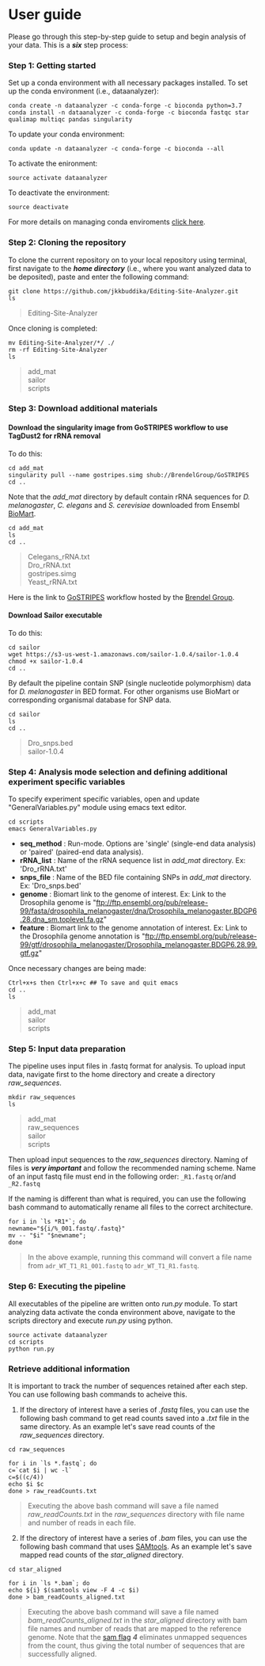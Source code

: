 # User guide
Please go through this step-by-step guide to setup and begin analysis of your data. This is a ***six*** step process:

### Step 1: Getting started
Set up a conda environment with all necessary packages installed. To set up the conda environment (i.e., dataanalyzer):
```
conda create -n dataanalyzer -c conda-forge -c bioconda python=3.7
conda install -n dataanalyzer -c conda-forge -c bioconda fastqc star qualimap multiqc pandas singularity
```
To update your conda environment:
```
conda update -n dataanalyzer -c conda-forge -c bioconda --all
```
To activate the enironment:
```
source activate dataanalyzer
```
To deactivate the environment:
```
source deactivate
```

For more details on managing conda enviroments [click here](https://docs.conda.io/projects/conda/en/latest/user-guide/tasks/manage-environments.html#).

### Step 2: Cloning the repository
To clone the current repository on to your local repository using terminal, first navigate to the ***home directory*** (i.e., where you want analyzed data to be deposited), paste and enter the following command:

```
git clone https://github.com/jkkbuddika/Editing-Site-Analyzer.git
ls
```
> Editing-Site-Analyzer   

Once cloning is completed:
```
mv Editing-Site-Analyzer/*/ ./
rm -rf Editing-Site-Analyzer
ls
```
> add_mat   
> sailor     
> scripts     

### Step 3: Download additional materials
#### Download the singularity image from GoSTRIPES workflow to use TagDust2 for rRNA removal
To do this:
```
cd add_mat
singularity pull --name gostripes.simg shub://BrendelGroup/GoSTRIPES
cd ..
```
Note that the *add_mat* directory by default contain rRNA sequences for *D. melanogaster*, *C. elegans* and *S. cerevisiae* downloaded from Ensembl [BioMart](https://www.ensembl.org/biomart/martview/b1eec568acae1f43251215e8bd8f26fd).
```
cd add_mat
ls
cd ..
```
> Celegans_rRNA.txt	  
> Dro_rRNA.txt		    
> gostripes.simg        
> Yeast_rRNA.txt    

Here is the link to [GoSTRIPES](https://github.com/BrendelGroup/GoSTRIPES) workflow hosted by the [Brendel Group](http://brendelgroup.org/).      

#### Download Sailor executable
To do this:
```
cd sailor
wget https://s3-us-west-1.amazonaws.com/sailor-1.0.4/sailor-1.0.4
chmod +x sailor-1.0.4
cd ..
```
By default the pipeline contain SNP (single nucleotide polymorphism) data for *D. melanogaster* in BED format. For other organisms use BioMart or corresponding organismal database for SNP data.
```
cd sailor
ls
cd ..
```
> Dro_snps.bed	  
> sailor-1.0.4		        

### Step 4: Analysis mode selection and defining additional experiment specific variables
To specify experiment specific variables, open and update "GeneralVariables.py" module using emacs text editor.
```
cd scripts
emacs GeneralVariables.py
```
- **seq_method** : Run-mode. Options are 'single' (single-end data analysis) or 'paired' (paired-end data analysis).
- **rRNA_list** : Name of the rRNA sequence list in *add_mat* directory. Ex: 'Dro_rRNA.txt'
- **snps_file** : Name of the BED file containing SNPs in *add_mat* directory. Ex: 'Dro_snps.bed'
- **genome** : Biomart link to the genome of interest. Ex: Link to the Drosophila genome is "ftp://ftp.ensembl.org/pub/release-99/fasta/drosophila_melanogaster/dna/Drosophila_melanogaster.BDGP6.28.dna_sm.toplevel.fa.gz"
- **feature** : Biomart link to the genome annotation of interest. Ex: Link to the Drosophila genome annotation is "ftp://ftp.ensembl.org/pub/release-99/gtf/drosophila_melanogaster/Drosophila_melanogaster.BDGP6.28.99.gtf.gz"

Once necessary changes are being made:
```
Ctrl+x+s then Ctrl+x+c ## To save and quit emacs
cd ..
ls
```
> add_mat  
> sailor    
> scripts

### Step 5: Input data preparation
The pipeline uses input files in .fastq format for analysis. To upload input data, navigate first to the home directory and create a directory *raw_sequences*.
```
mkdir raw_sequences
ls
```
> add_mat  
> raw_sequences   
> sailor    
> scripts   

Then upload input sequences to the *raw_sequences* directory. Naming of files is ***very important*** and follow the recommended naming scheme. Name of an input fastq file must end in the following order: `_R1.fastq` or/and `_R2.fastq`

If the naming is different than what is required, you can use the following bash command to automatically rename all files to the correct architecture.
```
for i in `ls *R1*`; do
newname="${i/%_001.fastq/.fastq}"
mv -- "$i" "$newname"; 
done
```
> In the above example, running this command will convert a file name from `adr_WT_T1_R1_001.fastq` to `adr_WT_T1_R1.fastq`.    

### Step 6: Executing the pipeline
All executables of the pipeline are written onto *run.py* module. To start analyzing data activate the conda environment above, navigate to the scripts directory and execute *run.py* using python.
```
source activate dataanalyzer
cd scripts
python run.py
```

### Retrieve additional information
It is important to track the number of sequences retained after each step. You can use following bash commands to acheive this.
1. If the directory of interest have a series of *.fastq* files, you can use the following bash command to get read counts saved into a *.txt* file in the same directory. As an example let's save read counts of the *raw_sequences* directory.
```
cd raw_sequences

for i in `ls *.fastq`; do
c=`cat $i | wc -l`
c=$((c/4))
echo $i $c
done > raw_readCounts.txt
```
> Executing the above bash command will save a file named *raw_readCounts.txt* in the *raw_sequences* directory with file name and number of reads in each file.

2. If the directory of interest have a series of *.bam* files, you can use the following bash command that uses [SAMtools](https://github.com/samtools/samtools). As an example let's save mapped read counts of the *star_aligned* directory.
```
cd star_aligned

for i in `ls *.bam`; do
echo ${i} $(samtools view -F 4 -c $i)
done > bam_readCounts_aligned.txt
```
> Executing the above bash command will save a file named *bam_readCounts_aligned.txt* in the *star_aligned* directory with bam file names and number of reads that are mapped to the reference genome. Note that the [sam flag](https://broadinstitute.github.io/picard/explain-flags.html) ***4*** eliminates unmapped sequences from the count, thus giving the total number of sequences that are successfully aligned.     

